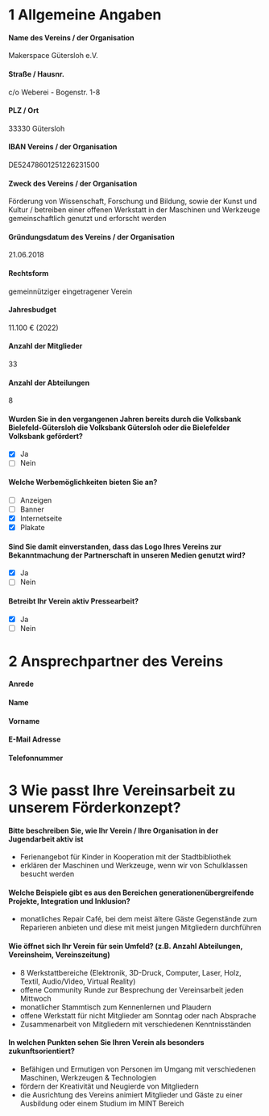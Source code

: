 # 1 Allgemeine Angaben

#### Name des Vereins / der Organisation
Makerspace Gütersloh e.V.

#### Straße / Hausnr.
c/o Weberei - Bogenstr. 1-8

#### PLZ / Ort
33330 Gütersloh

#### IBAN Vereins / der Organisation
DE52478601251226231500

#### Zweck des Vereins / der Organisation
Förderung von Wissenschaft, Forschung und Bildung, sowie der Kunst und Kultur / betreiben einer offenen Werkstatt in der Maschinen und Werkzeuge gemeinschaftlich genutzt und erforscht werden

#### Gründungsdatum des Vereins / der Organisation
21.06.2018

#### Rechtsform
gemeinnütziger eingetragener Verein

#### Jahresbudget
11.100 € (2022)

#### Anzahl der Mitglieder
33

#### Anzahl der Abteilungen
8

#### Wurden Sie in den vergangenen Jahren bereits durch die Volksbank Bielefeld-Gütersloh die Volksbank Gütersloh oder die Bielefelder Volksbank gefördert?
- [x] Ja
- [ ] Nein

#### Welche Werbemöglichkeiten bieten Sie an?
- [ ] Anzeigen
- [ ] Banner
- [x] Internetseite
- [x] Plakate

#### Sind Sie damit einverstanden, dass das Logo Ihres Vereins zur Bekanntmachung der Partnerschaft in unseren Medien genutzt wird?
- [x] Ja
- [ ] Nein

#### Betreibt Ihr Verein aktiv Pressearbeit?
- [x] Ja
- [ ] Nein

# 2 Ansprechpartner des Vereins

#### Anrede

#### Name

#### Vorname

#### E-Mail Adresse

#### Telefonnummer

# 3 Wie passt Ihre Vereinsarbeit zu unserem Förderkonzept?

#### Bitte beschreiben Sie, wie Ihr Verein / Ihre Organisation in der Jugendarbeit aktiv ist
- Ferienangebot für Kinder in Kooperation mit der Stadtbibliothek
- erklären der Maschinen und Werkzeuge, wenn wir von Schulklassen besucht werden

#### Welche Beispiele gibt es aus den Bereichen generationenübergreifende Projekte, Integration und Inklusion?
- monatliches Repair Café, bei dem meist ältere Gäste Gegenstände zum Reparieren anbieten und diese mit meist jungen Mitgliedern durchführen

#### Wie öffnet sich Ihr Verein für sein Umfeld? (z.B. Anzahl Abteilungen, Vereinsheim, Vereinszeitung)
- 8 Werkstattbereiche (Elektronik, 3D-Druck, Computer, Laser, Holz, Textil, Audio/Video, Virtual Reality)
- offene Community Runde zur Besprechung der Vereinsarbeit jeden Mittwoch
- monatlicher Stammtisch zum Kennenlernen und Plaudern
- offene Werkstatt für nicht Mitglieder am Sonntag oder nach Absprache
- Zusammenarbeit von Mitgliedern mit verschiedenen Kenntnisständen

#### In welchen Punkten sehen Sie Ihren Verein als besonders zukunftsorientiert?
- Befähigen und Ermutigen von Personen im Umgang mit verschiedenen Maschinen, Werkzeugen & Technologien
- fördern der Kreativität und Neugierde von Mitgliedern
- die Ausrichtung des Vereins animiert Mitglieder und Gäste zu einer Ausbildung oder einem Studium im MINT Bereich
